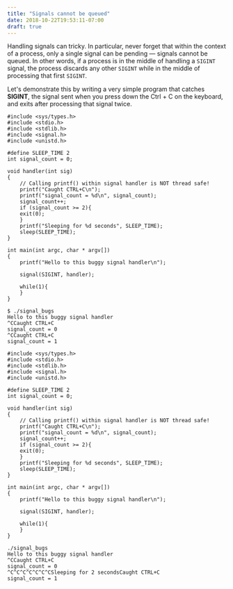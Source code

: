 ```yaml
---
title: "Signals cannot be queued"
date: 2018-10-22T19:53:11-07:00
draft: true
---
```


Handling signals can tricky. In particular, never forget that within the context
of a process, only a single signal can be pending — signals cannot be queued.
In other words, if a process is in the middle of handling a `SIGINT` signal, the
process discards any other `SIGINT` while in the middle of processing that first
`SIGINT`.

Let's demonstrate this by writing a very simple program that catches **SIGINT**,
the signal sent when you press down the Ctrl + C on the keyboard, and exits
after processing that signal twice.

```
#include <sys/types.h>
#include <stdio.h>
#include <stdlib.h>
#include <signal.h>
#include <unistd.h>

#define SLEEP_TIME 2
int signal_count = 0;

void handler(int sig)
{
    // Calling printf() within signal handler is NOT thread safe!
    printf("Caught CTRL+C\n");
    printf("signal_count = %d\n", signal_count);
    signal_count++;
    if (signal_count >= 2){
	exit(0);
    }
    printf("Sleeping for %d seconds", SLEEP_TIME);
    sleep(SLEEP_TIME);
}

int main(int argc, char * argv[])
{
    printf("Hello to this buggy signal handler\n");

    signal(SIGINT, handler);

    while(1){
    }
}
```

```
$ ./signal_bugs 
Hello to this buggy signal handler
^CCaught CTRL+C
signal_count = 0
^CCaught CTRL+C
signal_count = 1
```

```
#include <sys/types.h>
#include <stdio.h>
#include <stdlib.h>
#include <signal.h>
#include <unistd.h>

#define SLEEP_TIME 2
int signal_count = 0;

void handler(int sig)
{
    // Calling printf() within signal handler is NOT thread safe!
    printf("Caught CTRL+C\n");
    printf("signal_count = %d\n", signal_count);
    signal_count++;
    if (signal_count >= 2){
	exit(0);
    }
    printf("Sleeping for %d seconds", SLEEP_TIME);
    sleep(SLEEP_TIME);
}

int main(int argc, char * argv[])
{
    printf("Hello to this buggy signal handler\n");

    signal(SIGINT, handler);

    while(1){
    }
}
```

```
./signal_bugs 
Hello to this buggy signal handler
^CCaught CTRL+C
signal_count = 0
^C^C^C^C^C^C^CSleeping for 2 secondsCaught CTRL+C
signal_count = 1
```
